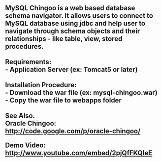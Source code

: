 <h2>
MySQL Chingoo is a web based database schema navigator. It allows users to connect to MySQL database using jdbc and help user to navigate through schema objects and their relationships - like table, view, stored procedures.<br>
<br>
Requirements:<br>
- Application Server (ex: Tomcat5 or later)<br>
<br>
Installation Procedure:<br>
- Download the war file (ex: mysql-chingoo.war)<br>
- Copy the war file to webapps folder<br>
<br>
See Also.<br>
Oracle Chingoo: <a href='http://code.google.com/p/oracle-chingoo/'>http://code.google.com/p/oracle-chingoo/</a>

Demo Video: <a href='http://www.youtube.com/embed/2pjQfFKQIeE'>http://www.youtube.com/embed/2pjQfFKQIeE</a>

</h2>